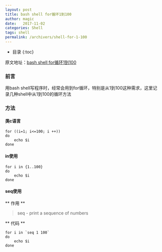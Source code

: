 ```yaml
---
layout: post
title: bash shell for循环1到100
author: magic
date:   2017-11-02
categories: Shell
tags: shell
permalink: /archivers/shell-for-1-100
---
```

* 目录
{:toc}

原文地址：[bash shell for循环1到100](http://blog.csdn.net/wzy_1988/article/details/8674535)  

### 前言  
用bash shell写程序时，经常会用到for循环，特别是从1到100这种需求，这里记录几种shell中从1到100的循环方法  

### 方法  

#### 类c语言  
```
for ((i=1; i<=100; i ++))  
do  
    echo $i  
done  
```
#### in使用
```
for i in {1..100}  
do  
    echo $i  
done  
```
#### seq使用

** 作用 **
> seq - print a sequence of numbers  

** 代码 **
```
for i in `seq 1 100`  
do  
    echo $i  
done  
```